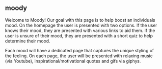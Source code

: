 ## moody
Welcome to Moody! Our goal with this page is to help boost an individuals mood. On the homepage the user is presented with two options. If the user knows their mood, they are presented with various links to aid them. If the user is unsure of their mood, they are presented with a short quiz to help determine their mood.

Each mood will have a dedicated page that captures the unique styling of the feeling. On each page, the user will be presented with relaxing music (via Youtube), inspirational/motivational quotes and gifs via giphys.


<!-- screenshot of main page here -->
